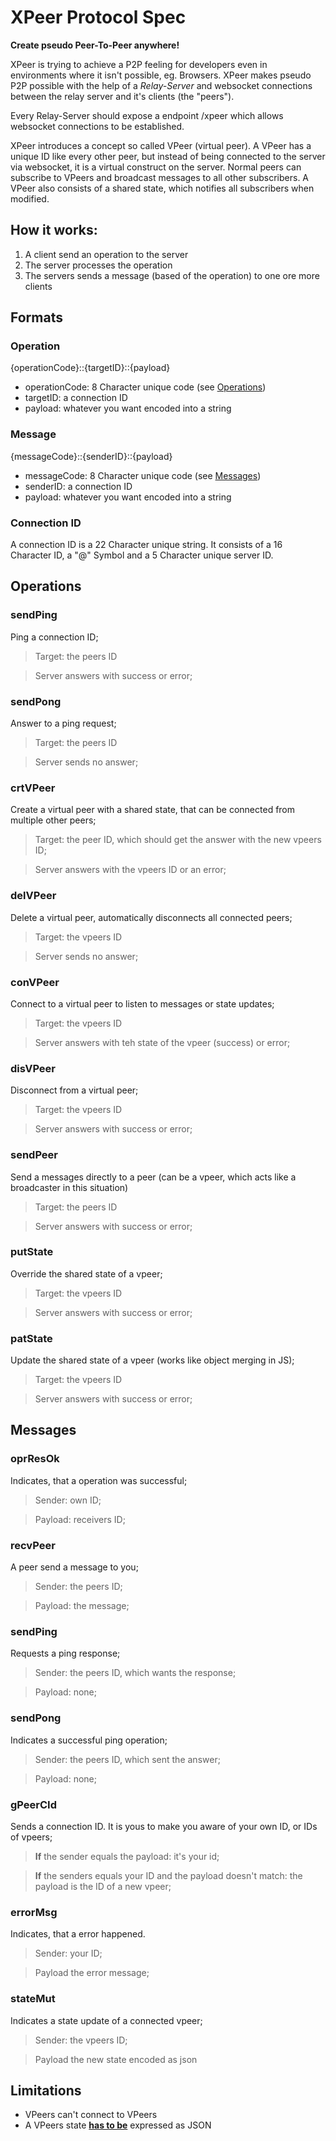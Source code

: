 # XPeer Protocol Spec

**Create pseudo Peer-To-Peer anywhere!**

XPeer is trying to achieve a P2P feeling for developers even in environments where it isn't possible, eg. Browsers.
XPeer makes pseudo P2P possible with the help of a *Relay-Server* and websocket connections between the relay server and it's clients (the "peers").

Every Relay-Server should expose a endpoint /xpeer which allows websocket connections to be established.

XPeer introduces a concept so called VPeer (virtual peer). A VPeer has a unique ID like every other peer, but instead of being connected to the server via websocket, it is a virtual construct on the server. Normal peers can subscribe to VPeers and broadcast messages to all other subscribers. A VPeer also consists of a shared state, which notifies all subscribers when modified.


## How it works:

1. A client send an operation to the server
2. The server processes the operation
3. The servers sends a message (based of the operation) to one ore more clients

## Formats

### Operation 

{operationCode}::{targetID}::{payload}

- operationCode: 8 Character unique code (see [Operations](#operations))
- targetID: a connection ID
- payload: whatever you want encoded into a string

### Message 

{messageCode}::{senderID}::{payload}

- messageCode: 8 Character unique code (see [Messages](#messages))
- senderID: a connection ID
- payload: whatever you want encoded into a string

### Connection ID

A connection ID is a 22 Character unique string. It consists of a 16 Character ID, a "@" Symbol and a 5 Character unique server ID.

## Operations

### sendPing

Ping a connection ID;

> Target: the peers ID

> Server answers with success or error;

### sendPong

Answer to a ping request;

> Target: the peers ID

> Server sends no answer;

### crtVPeer

Create a virtual peer with a shared state, that can be connected from multiple other peers;

> Target: the peer ID, which should get the answer with the new vpeers ID;

> Server answers with the vpeers ID or an error;

### delVPeer

Delete a virtual peer, automatically disconnects all connected peers;

> Target: the vpeers ID

> Server sends no answer;

### conVPeer

Connect to a virtual peer to listen to messages or state updates;

> Target: the vpeers ID

> Server answers with teh state of the vpeer (success)  or error;

### disVPeer

Disconnect from a virtual peer;

> Target: the vpeers ID

> Server answers with success or error;

### sendPeer

Send a messages directly to a peer (can be a vpeer, which acts like a broadcaster in this situation)

> Target: the peers ID

> Server answers with success or error;

### putState

Override the shared state of a vpeer;

> Target: the vpeers ID

> Server answers with success or error;

### patState

Update the shared state of a vpeer (works like object merging in JS);

> Target: the vpeers ID

> Server answers with success or error;

## Messages 

### oprResOk

Indicates, that a operation was successful;

> Sender: own ID;

> Payload: receivers ID;

### recvPeer

A peer send a message to you;

> Sender: the peers ID;

> Payload: the message;

### sendPing

Requests a ping response;

> Sender: the peers ID, which wants the response;

> Payload: none;

### sendPong

Indicates a successful ping operation;

> Sender: the peers ID, which sent the answer;

> Payload: none;

### gPeerCId

Sends a connection ID. It is yous to make you aware of your own ID, or IDs of vpeers;

> **If** the sender equals the payload: it's your id;

> **If** the senders equals your ID and the payload doesn't match: the payload is the ID of a new vpeer;

### errorMsg

Indicates, that a error happened.

> Sender: your ID;

> Payload the error message;


### stateMut

Indicates a state update of a connected vpeer;

> Sender: the vpeers ID;

> Payload the new state encoded as json

## Limitations

- VPeers can't connect to VPeers
- A VPeers state <u>**has to be**</u> expressed as JSON